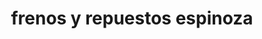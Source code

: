 ---
title: "frenos y repuestos espinoza"
url: /bogota-d-c/frenos-y-repuestos-espinoza/
shop: Autoteile
---